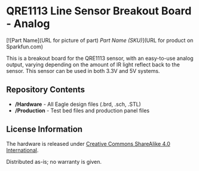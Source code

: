 QRE1113 Line Sensor Breakout Board - Analog
===========================================

[![Part Name](URL for picture of part)
*Part Name (SKU)*](URL for product on Sparkfun.com)

This is a breakout board for the QRE1113 sensor, 
with an easy-to-use analog output, varying depending on the amount of IR light reflect back to the sensor.
This sensor can be used in both 3.3V and 5V systems. 


Repository Contents
-------------------

* **/Hardware** - All Eagle design files (.brd, .sch, .STL)
* **/Production** - Test bed files and production panel files

License Information
-------------------
The hardware is released under [Creative Commons ShareAlike 4.0 International](https://creativecommons.org/licenses/by-sa/4.0/).

Distributed as-is; no warranty is given.
